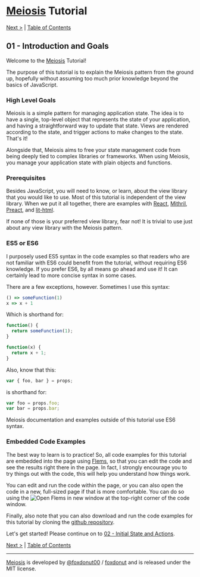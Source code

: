 # [Meiosis](https://meiosis.js.org) Tutorial

[Next >](02-initial-state-and-actions.html) | [Table of Contents](toc.html)

## 01 - Introduction and Goals

Welcome to the [Meiosis](https://meiosis.js.org) Tutorial!

The purpose of this tutorial is to explain the Meiosis pattern from the ground up, hopefully
without assuming too much prior knowledge beyond the basics of JavaScript.

### High Level Goals

Meiosis is a simple pattern for managing application state. The idea is to have a single,
top-level object that represents the state of your application, and having a straightforward
way to update that state. Views are rendered according to the state, and trigger actions
to make changes to the state. That's it!

Alongside that, Meiosis aims to free your state management code from being deeply tied to
complex libraries or frameworks. When using Meiosis, you manage your application state with
plain objects and functions.

### Prerequisites

Besides JavaScript, you will need to know, or learn, about the view library that you would
like to use. Most of this tutorial is independent of the view library. When we put it all
together, there are examples with [React](https://reactjs.org),
[Mithril](http://mithril.js.org), [Preact](https://preactjs.com), and
[lit-html](https://meiosis.js.org/examples/setup/lit-html/index.html).

If none of those is your preferred view library, fear not! It is trivial to use just about
any view library with the Meiosis pattern.

### ES5 or ES6

I purposely used ES5 syntax in the code examples so that readers who are not familiar with ES6
could benefit from the tutorial, without requiring ES6 knowledge. If you prefer ES6, by all means
go ahead and use it! It can certainly lead to more concise syntax in some cases.

There are a few exceptions, however. Sometimes I use this syntax:

```javascript
() => someFunction(1)
x => x + 1
```

Which is shorthand for:

```javascript
function() {
  return someFunction(1);
}

function(x) {
  return x + 1;
}
```

Also, know that this:

```javascript
var { foo, bar } = props;
```

is shorthand for:

```javascript
var foo = props.foo;
var bar = props.bar;
```

Meiosis documentation and examples outside of this tutorial use ES6 syntax.

### Embedded Code Examples

The best way to learn is to practice! So, all code examples for this tutorial are embedded
into the page using [Flems](https://github.com/porsager/flems), so that you can edit the
code and see the results right there in the page. In fact, I strongly encourage you to try
things out with the code, this will help you understand how things work.

You can edit and run the code within the page, or you can also open the code in a new,
full-sized page if that is more comfortable. You can do so using the
![Open Flems in new window](flems-open-in-new-window.png) at the top-right corner of the
code window.

Finally, also note that you can also download and run the code examples for this tutorial
by cloning the [github repository](https://github.com/foxdonut/meiosis).

Let's get started! Please continue on to
[02 - Initial State and Actions](02-initial-state-and-actions.html).

[Next >](02-initial-state-and-actions.html) | [Table of Contents](toc.html)

-----

[Meiosis](https://meiosis.js.org) is developed by [@foxdonut00](http://twitter.com/foxdonut00) / [foxdonut](https://github.com/foxdonut) and is released under the MIT license.
